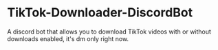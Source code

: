 # TikTok-Downloader-DiscordBot
A discord bot that allows you to download TikTok videos with or without downloads enabled, it's dm only right now.
